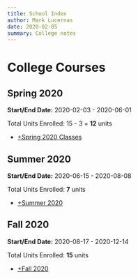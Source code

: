 ```yaml
---
title: School Index
author: Mark Lucernas
date: 2020-02-05
summary: College notes
---
```



# College Courses

## Spring 2020

**Start/End Date:** 2020-02-03 - 2020-06-01

Total Units Enrolled: 15 - 3 = **12** units

- [+Spring 2020 Classes](spring-2020/index)


## Summer 2020

**Start/End Date:** 2020-06-15 - 2020-08-08

Total Units Enrolled: **7** units

- [+Summer 2020](summer-2020/index)


## Fall 2020

**Start/End Date:** 2020-08-17 - 2020-12-14

Total Units Enrolled: **15** units

- [+Fall 2020](fall-2020/index)

